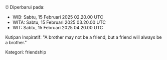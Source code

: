 ⏰ Diperbarui pada:
- WIB: Sabtu, 15 Februari 2025 02.20.00 UTC
- WITA: Sabtu, 15 Februari 2025 03.20.00 UTC
- WIT: Sabtu, 15 Februari 2025 04.20.00 UTC

Kutipan Inspiratif:
"A brother may not be a friend, but a friend will always be a brother."


Kategori: friendship

